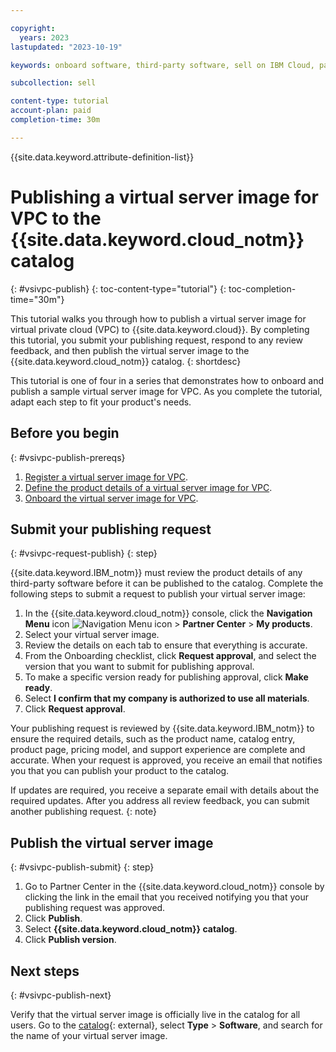 ```yaml
---

copyright:
  years: 2023
lastupdated: "2023-10-19"

keywords: onboard software, third-party software, sell on IBM Cloud, partner center, virtual server image, virtual machine image, image, vm, vsi, publish, tutorial, sample, vpc, virtual public cloud

subcollection: sell

content-type: tutorial
account-plan: paid
completion-time: 30m

---
```


{{site.data.keyword.attribute-definition-list}}


# Publishing a virtual server image for VPC to the {{site.data.keyword.cloud_notm}} catalog
{: #vsivpc-publish}
{: toc-content-type="tutorial"}
{: toc-completion-time="30m"}

This tutorial walks you through how to publish a virtual server image for virtual private cloud (VPC) to {{site.data.keyword.cloud}}. By completing this tutorial, you submit your publishing request, respond to any review feedback, and then publish the virtual server image to the {{site.data.keyword.cloud_notm}} catalog.
{: shortdesc}

This tutorial is one of four in a series that demonstrates how to onboard and publish a sample virtual server image for VPC. As you complete the tutorial, adapt each step to fit your product's needs.

## Before you begin
{: #vsivpc-publish-prereqs}

1. [Register a virtual server image for VPC](/docs/sell?topic=sell-vsivpc-register).
1. [Define the product details of a virtual server image for VPC](/docs/sell?topic=sell-vsivpc-define).
1. [Onboard the virtual server image for VPC](/docs/sell?topic=sell-vsivpc-onboard).

## Submit your publishing request
{: #vsivpc-request-publish}
{: step}

{{site.data.keyword.IBM_notm}} must review the product details of any third-party software before it can be published to the catalog. Complete the following steps to submit a request to publish your virtual server image:

1. In the {{site.data.keyword.cloud_notm}} console, click the **Navigation Menu** icon ![Navigation Menu icon](../icons/icon_hamburger.svg "Menu") > **Partner Center** > **My products**.
1. Select your virtual server image.
1. Review the details on each tab to ensure that everything is accurate.
1. From the Onboarding checklist, click **Request approval**, and select the version that you want to submit for publishing approval.
1. To make a specific version ready for publishing approval, click **Make ready**.
1. Select **I confirm that my company is authorized to use all materials**.
1. Click **Request approval**.

Your publishing request is reviewed by {{site.data.keyword.IBM_notm}} to ensure the required details, such as the product name, catalog entry, product page, pricing model, and support experience are complete and accurate. When your request is approved, you receive an email that notifies you that you can publish your product to the catalog.

If updates are required, you receive a separate email with details about the required updates. After you address all review feedback, you can submit another publishing request.
{: note}

## Publish the virtual server image
{: #vsivpc-publish-submit}
{: step}

1. Go to Partner Center in the {{site.data.keyword.cloud_notm}} console by clicking the link in the email that you received notifying you that your publishing request was approved.
1. Click **Publish**.
1. Select **{{site.data.keyword.cloud_notm}} catalog**.
1. Click **Publish version**.

## Next steps
{: #vsivpc-publish-next}

Verify that the virtual server image is officially live in the catalog for all users. Go to the [catalog](https://cloud.ibm.com/catalog){: external}, select **Type** > **Software**, and search for the name of your virtual server image.
